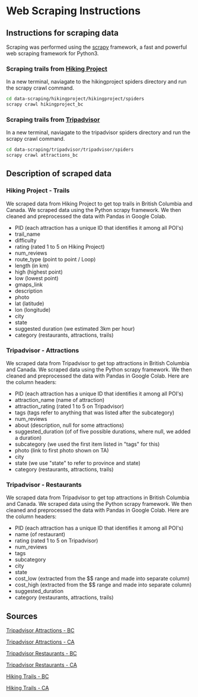 # Web Scraping Instructions


## Instructions for scraping data

Scraping was performed using the [scrapy](https://docs.scrapy.org/en/latest/) framework, a fast and powerful web scraping framework for Python3.
### Scraping trails from [Hiking Project](https://www.hikingproject.com/)
In a new terminal, naviagate to the hikingproject spiders directory and run the scrapy crawl command.
```bash
cd data-scraping/hikingproject/hikingproject/spiders
scrapy crawl hikingproject_bc
```
### Scraping trails from [Tripadvisor](https://www.tripadvisor.ca/)

In a new terminal, naviagate to the tripadvisor spiders directory and run the scrapy crawl command.
```bash
cd data-scraping/tripadvisor/tripadvisor/spiders
scrapy crawl attractions_bc
```



## Description of scraped data
### Hiking Project - Trails
We scraped data from Hiking Project to get top trails in British Columbia and Canada. We scraped data using the Python scrapy framework. We then cleaned and preprocessed the data with Pandas in Google Colab.
- PID (each attraction has a unique ID that identifies it among all POI's)
- trail_name
- difficulty
- rating (rated 1 to 5 on Hiking Project)
- num_reviews
- route_type (point to point / Loop)
- length (in km)
- high (highest point)
- low (lowest point)
- gmaps_link
- description
- photo
- lat (latitude)
- lon (longitude)
- city
- state
- suggested duration (we estimated 3km per hour)
- category (restaurants, attractions, trails)

### Tripadvisor - Attractions
We scraped data from Tripadvisor to get top attractions in British Columbia and Canada. We scraped data using the Python scrapy framework. We then cleaned and preprocessed the data with Pandas in Google Colab.
Here are the column headers:
- PID (each attraction has a unique ID that identifies it among all POI's)
- attraction_name (name of attraction)
- attraction_rating (rated 1 to 5 on Tripadvisor)
- tags (tags refer to anything that was listed after the subcategory)
- num_reviews
- about (description, null for some attractions)
- suggested_duration (of of five possible durations, where null, we added a duration)
- subcategory (we used the first item listed in "tags" for this)
- photo (link to first photo shown on TA)
- city
- state (we use "state" to refer to province and state)
- category (restaurants, attractions, trails)

### Tripadvisor - Restaurants
We scraped data from Tripadvisor to get top attractions in British Columbia and Canada. We scraped data using the Python scrapy framework. We then cleaned and preprocessed the data with Pandas in Google Colab.
Here are the column headers:
- PID (each attraction has a unique ID that identifies it among all POI's)
- name (of restaurant)
- rating (rated 1 to 5 on Tripadvisor)
- num_reviews
- tags
- subcategory
- city
- state
- cost_low (extracted from the $$ range and made into separate column)
- cost_high (extracted from the $$ range and made into separate column)
- suggested_duration
- category (restaurants, attractions, trails)



## Sources

[Tripadvisor Attractions - BC](https://www.tripadvisor.com/Attractions-g154922-Activities-a_allAttractions.true-British_Columbia.html)  

[Tripadvisor Attractions - CA](https://www.tripadvisor.com/Attractions-g28926-Activities-a_allAttractions.true-California.html)  

[Tripadvisor Restaurants - BC](https://www.tripadvisor.com/Restaurants-g154922-British_Columbia.html)  

[Tripadvisor Restaurants - CA](https://www.tripadvisor.com/Restaurants-g28926-California.html)  

[Hiking Trails - BC](https://www.hikingproject.com/directory/8006666/british-columbia)  

[Hiking Trails - CA](https://www.hikingproject.com/directory/8007121/california)  
